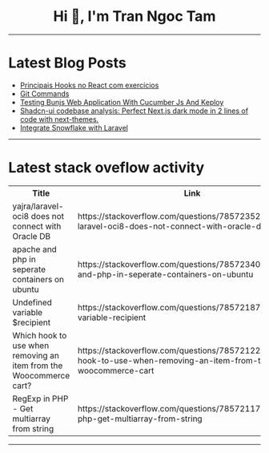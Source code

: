 <h1 align="center">Hi 👋, I'm Tran Ngoc Tam</h1>

---

# Latest Blog Posts 
<!-- BLOG-POST-LIST:START -->
- [Principais Hooks no React com exercícios](https://dev.to/parkournick3/principais-hooks-no-react-com-exercicios-46m7)
- [Git Commands](https://dev.to/mayas1111/git-commands-2mm)
- [Testing Bunjs Web Application With Cucumber Js And Keploy](https://dev.to/keploy/testing-bunjs-web-application-with-cucumber-js-and-keploy-4d9d)
- [Shadcn-ui codebase analysis: Perfect Next.js dark mode in 2 lines of code with next-themes.](https://dev.to/ramunarasinga/shadcn-ui-codebase-analysis-perfect-nextjs-dark-mode-in-2-lines-of-code-with-next-themes-8f5)
- [Integrate Snowflake with Laravel](https://dev.to/emanuelnav/integrate-snowflake-with-laravel-450g)
<!-- BLOG-POST-LIST:END -->

---

# Latest stack oveflow activity
<table>
  <tr><th>Title</th><th>Link</th></tr>
  <!-- STACKOVERFLOW:START --><tr><td>yajra/laravel-oci8 does not connect with Oracle DB</td><td>https://stackoverflow.com/questions/78572352/yajra-laravel-oci8-does-not-connect-with-oracle-db</td></tr><tr><td>apache and php in seperate containers on ubuntu</td><td>https://stackoverflow.com/questions/78572340/apache-and-php-in-seperate-containers-on-ubuntu</td></tr><tr><td>Undefined variable $recipient</td><td>https://stackoverflow.com/questions/78572187/undefined-variable-recipient</td></tr><tr><td>Which hook to use when removing an item from the Woocommerce cart?</td><td>https://stackoverflow.com/questions/78572122/which-hook-to-use-when-removing-an-item-from-the-woocommerce-cart</td></tr><tr><td>RegExp in PHP - Get multiarray from string</td><td>https://stackoverflow.com/questions/78572117/regexp-in-php-get-multiarray-from-string</td></tr><!-- STACKOVERFLOW:END -->
</table>

---


